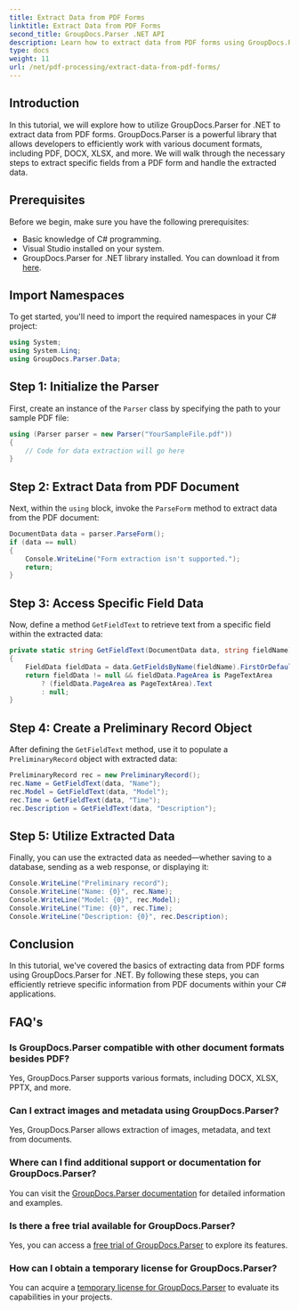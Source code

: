 ```yaml
---
title: Extract Data from PDF Forms
linktitle: Extract Data from PDF Forms
second_title: GroupDocs.Parser .NET API
description: Learn how to extract data from PDF forms using GroupDocs.Parser for .NET. Step-by-step guide with code examples and FAQs.
type: docs
weight: 11
url: /net/pdf-processing/extract-data-from-pdf-forms/
---
```

## Introduction
In this tutorial, we will explore how to utilize GroupDocs.Parser for .NET to extract data from PDF forms. GroupDocs.Parser is a powerful library that allows developers to efficiently work with various document formats, including PDF, DOCX, XLSX, and more. We will walk through the necessary steps to extract specific fields from a PDF form and handle the extracted data.
## Prerequisites
Before we begin, make sure you have the following prerequisites:
- Basic knowledge of C# programming.
- Visual Studio installed on your system.
- GroupDocs.Parser for .NET library installed. You can download it from [here](https://releases.groupdocs.com/parser/net/).

## Import Namespaces
To get started, you'll need to import the required namespaces in your C# project:
```csharp
using System;
using System.Linq;
using GroupDocs.Parser.Data;
```
## Step 1: Initialize the Parser
First, create an instance of the `Parser` class by specifying the path to your sample PDF file:
```csharp
using (Parser parser = new Parser("YourSampleFile.pdf"))
{
    // Code for data extraction will go here
}
```
## Step 2: Extract Data from PDF Document
Next, within the `using` block, invoke the `ParseForm` method to extract data from the PDF document:
```csharp
DocumentData data = parser.ParseForm();
if (data == null)
{
    Console.WriteLine("Form extraction isn't supported.");
    return;
}
```
## Step 3: Access Specific Field Data
Now, define a method `GetFieldText` to retrieve text from a specific field within the extracted data:
```csharp
private static string GetFieldText(DocumentData data, string fieldName)
{
    FieldData fieldData = data.GetFieldsByName(fieldName).FirstOrDefault();
    return fieldData != null && fieldData.PageArea is PageTextArea
        ? (fieldData.PageArea as PageTextArea).Text
        : null;
}
```
## Step 4: Create a Preliminary Record Object
After defining the `GetFieldText` method, use it to populate a `PreliminaryRecord` object with extracted data:
```csharp
PreliminaryRecord rec = new PreliminaryRecord();
rec.Name = GetFieldText(data, "Name");
rec.Model = GetFieldText(data, "Model");
rec.Time = GetFieldText(data, "Time");
rec.Description = GetFieldText(data, "Description");
```
## Step 5: Utilize Extracted Data
Finally, you can use the extracted data as needed—whether saving to a database, sending as a web response, or displaying it:
```csharp
Console.WriteLine("Preliminary record");
Console.WriteLine("Name: {0}", rec.Name);
Console.WriteLine("Model: {0}", rec.Model);
Console.WriteLine("Time: {0}", rec.Time);
Console.WriteLine("Description: {0}", rec.Description);
```

## Conclusion
In this tutorial, we've covered the basics of extracting data from PDF forms using GroupDocs.Parser for .NET. By following these steps, you can efficiently retrieve specific information from PDF documents within your C# applications.

## FAQ's
### Is GroupDocs.Parser compatible with other document formats besides PDF?
Yes, GroupDocs.Parser supports various formats, including DOCX, XLSX, PPTX, and more.
### Can I extract images and metadata using GroupDocs.Parser?
Yes, GroupDocs.Parser allows extraction of images, metadata, and text from documents.
### Where can I find additional support or documentation for GroupDocs.Parser?
You can visit the [GroupDocs.Parser documentation](https://reference.groupdocs.com/parser/net/) for detailed information and examples.
### Is there a free trial available for GroupDocs.Parser?
Yes, you can access a [free trial of GroupDocs.Parser](https://releases.groupdocs.com/) to explore its features.
### How can I obtain a temporary license for GroupDocs.Parser?
You can acquire a [temporary license for GroupDocs.Parser](https://purchase.groupdocs.com/temporary-license/) to evaluate its capabilities in your projects.
